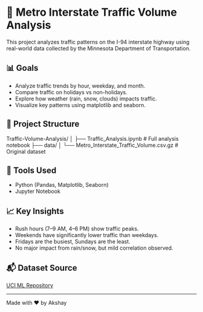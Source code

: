 # 🚦 Metro Interstate Traffic Volume Analysis

This project analyzes traffic patterns on the I-94 interstate highway using real-world data collected by the Minnesota Department of Transportation.

## 📊 Goals
- Analyze traffic trends by hour, weekday, and month.
- Compare traffic on holidays vs non-holidays.
- Explore how weather (rain, snow, clouds) impacts traffic.
- Visualize key patterns using matplotlib and seaborn.

## 📁 Project Structure
Traffic-Volume-Analysis/
│
├── Traffic_Analysis.ipynb # Full analysis notebook
├── data/
│ └── Metro_Interstate_Traffic_Volume.csv.gz # Original dataset

## 📌 Tools Used
- Python (Pandas, Matplotlib, Seaborn)
- Jupyter Notebook

## 📈 Key Insights
- Rush hours (7–9 AM, 4–6 PM) show traffic peaks.
- Weekends have significantly lower traffic than weekdays.
- Fridays are the busiest, Sundays are the least.
- No major impact from rain/snow, but mild correlation observed.

## 📬 Dataset Source
[UCI ML Repository](https://archive.ics.uci.edu/ml/datasets/Metro+Interstate+Traffic+Volume)

---

Made with ❤️ by Akshay
